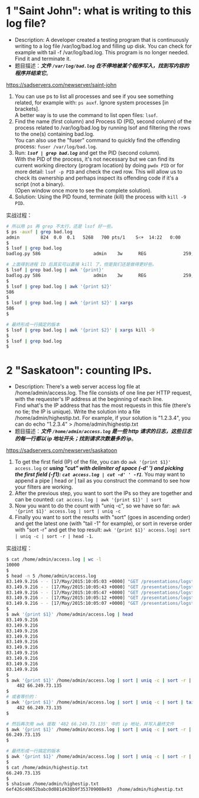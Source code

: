 
# 1 "Saint John": what is writing to this log file?
- Description: A developer created a testing program that is continuously writing to a log file /var/log/bad.log and filling up disk. You can check for example with tail -f /var/log/bad.log. This program is no longer needed. Find it and terminate it.
- 题目描述：***文件 `/var/log/bad.log` 在不停地被某个程序写入，找到写内容的程序并结束它***。

https://sadservers.com/newserver/saint-john
1. You can use ps to list all processes and see if you see something related, for example with: `ps auxf`. Ignore system processes [in brackets]. <br> A better way is to use the command to list open files: `lsof`.
2. Find the name (first column) and Process ID (PID, second column) of the process related to /var/log/bad.log by running lsof and filtering the rows to the one(s) containing bad.log. <br> You can also use the "fuser" command to quickly find the offending process: `fuser /var/log/bad.log`.
3. Run: ***`lsof | grep bad.log`*** and get the PID (second column). <br> With the PID of the process, it's not necessary but we can find its current working directory (program location) by doing `pwdx PID` or for more detail: `lsof -p PID` and check the cwd row. This will allow us to check its ownership and perhaps inspect its offending code if it's a script (not a binary). <br> (Open window once more to see the complete solution).
4. Solution: Using the PID found, terminate (kill) the process with `kill -9 PID`.

实战过程：
```sh
# 所以用 ps 再 grep 不太行，还是 lsof 好一些。
$ ps -auxf | grep bad.log
admin        824  0.0  0.1   5268   700 pts/1    S<+  14:22   0:00                  \_ grep bad.log
$
$ lsof | grep bad.log
badlog.py 586                    admin    3w      REG              259,1    33687 265802 /var/log/bad.log

# 上面得到进程 ID 后其实可以直接 kill 了，但是我们还是做得更好些。
$ lsof | grep bad.log | awk '{print}'
badlog.py 586                    admin    3w      REG              259,1    63248 265802 /var/log/bad.log
$ 
$ lsof | grep bad.log | awk '{print $2}'
586
$ 
$ lsof | grep bad.log | awk '{print $2}' | xargs
586
$ 

# 最终形成一行搞定的版本
$ lsof | grep bad.log | awk '{print $2}' | xargs kill -9
$ 
$ lsof | grep bad.log
$ 
```

# 2 "Saskatoon": counting IPs.
- Description: There's a web server access log file at /home/admin/access.log. The file consists of one line per HTTP request, with the requester's IP address at the beginning of each line. <br> Find what's the IP address that has the most requests in this file (there's no tie; the IP is unique). Write the solution into a file /home/admin/highestip.txt. For example, if your solution is "1.2.3.4", you can do echo "1.2.3.4" > /home/admin/highestip.txt
- 题目描述：***文件 `/home/admin/access.log` 是一些 http 请求的日志，这些日志的每一行都以 ip 地址开头；找到请求次数最多的 ip***。

https://sadservers.com/newserver/saskatoon
1. To get the first field (IP) of the file, you can do `awk '{print $1}' access.log` or ***using "cut" with delimiter of space (-d' ') and picking the first field (-f1): `cat access.log | cut -d' ' -f1`***. You may want to append a pipe | head or | tail as you construct the command to see how your filters are working.
2. After the previous step, you want to sort the IPs so they are together and can be counted: `cat access.log | awk '{print $1}' | sort`
3. Now you want to do the count with "uniq -c", so we have so far: `awk '{print $1}' access.log | sort | uniq -c`
4. Finally you want to sort the results with "sort" (goes in ascending order) and get the latest one (with "tail -1" for example), or sort in reverse order with "sort -r" and get the top result: `awk '{print $1}' access.log| sort | uniq -c | sort -r | head -1`.

实战过程：
```sh
$ cat /home/admin/access.log | wc -l
10000
$ 
$ head -n 5 /home/admin/access.log 
83.149.9.216 - - [17/May/2015:10:05:03 +0000] "GET /presentations/logstash-monitorama-2013/images/kibana-search.png HTTP/1.1" 200 203023 "http://semicomplete.com/presentations/logstash-monitorama-2013/" "Mozilla/5.0 (Macintosh; Intel Mac OS X 10_9_1) AppleWebKit/537.36 (KHTML, like Gecko) Chrome/32.0.1700.77 Safari/537.36"
83.149.9.216 - - [17/May/2015:10:05:43 +0000] "GET /presentations/logstash-monitorama-2013/images/kibana-dashboard3.png HTTP/1.1" 200 171717 "http://semicomplete.com/presentations/logstash-monitorama-2013/" "Mozilla/5.0 (Macintosh; Intel Mac OS X 10_9_1) AppleWebKit/537.36 (KHTML, like Gecko) Chrome/32.0.1700.77 Safari/537.36"
83.149.9.216 - - [17/May/2015:10:05:47 +0000] "GET /presentations/logstash-monitorama-2013/plugin/highlight/highlight.js HTTP/1.1" 200 26185 "http://semicomplete.com/presentations/logstash-monitorama-2013/" "Mozilla/5.0 (Macintosh; Intel Mac OS X 10_9_1) AppleWebKit/537.36 (KHTML, like Gecko) Chrome/32.0.1700.77 Safari/537.36"
83.149.9.216 - - [17/May/2015:10:05:12 +0000] "GET /presentations/logstash-monitorama-2013/plugin/zoom-js/zoom.js HTTP/1.1" 200 7697 "http://semicomplete.com/presentations/logstash-monitorama-2013/" "Mozilla/5.0 (Macintosh; Intel Mac OS X 10_9_1) AppleWebKit/537.36 (KHTML, like Gecko) Chrome/32.0.1700.77 Safari/537.36"
83.149.9.216 - - [17/May/2015:10:05:07 +0000] "GET /presentations/logstash-monitorama-2013/plugin/notes/notes.js HTTP/1.1" 200 2892 "http://semicomplete.com/presentations/logstash-monitorama-2013/" "Mozilla/5.0 (Macintosh; Intel Mac OS X 10_9_1) AppleWebKit/537.36 (KHTML, like Gecko) Chrome/32.0.1700.77 Safari/537.36"
$
$ awk '{print $1}' /home/admin/access.log | head
83.149.9.216
83.149.9.216
83.149.9.216
83.149.9.216
83.149.9.216
83.149.9.216
83.149.9.216
83.149.9.216
83.149.9.216
83.149.9.216
$
$ awk '{print $1}' /home/admin/access.log | sort | uniq -c | sort -r | head -1
    482 66.249.73.135
$ 
# 或者等价的： 
$ awk '{print $1}' /home/admin/access.log | sort | uniq -c | sort | tail -1
    482 66.249.73.135
$

# 然后再次用 awk 提取 '482 66.249.73.135' 中的 ip 地址，并写入最终文件 
$ awk '{print $1}' /home/admin/access.log | sort | uniq -c | sort -r | head -1 | awk '{print $2}'
66.249.73.135
$

# 最终形成一行搞定的版本
$ awk '{print $1}' /home/admin/access.log | sort | uniq -c | sort -r | head -1 | awk '{print $2}' | xargs echo > /home/admin/highestip.txt
$ 
$ cat /home/admin/highestip.txt
66.249.73.135
$
$ sha1sum /home/admin/highestip.txt
6ef426c40652babc0d081d438b9f353709008e93  /home/admin/highestip.txt
```
